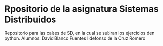 # Rpositorio de la asignatura Sistemas Distribuidos
Repositorio para las calses de SD, en la cual se subiran los ejercicios den python.
Alumnos:
  David Blanco Fuentes
  Ildefonso de la Cruz Romero
